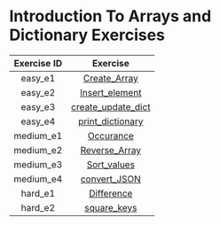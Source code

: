 # Introduction To Arrays and Dictionary Exercises

| Exercise ID | Exercise |
|:-----------:|:--------:|
| easy_e1 | [Create_Array](https://github.com/ByteAcademyCo/Data-Structures/tree/Arrays/exercises/dictionaries_and_arrays/1.Create_Array) |
| easy_e2 | [Insert_element](https://github.com/ByteAcademyCo/Data-Structures/tree/Arrays/exercises/dictionaries_and_arrays/1.Insert_element) |
| easy_e3 | [create_update_dict](https://github.com/ByteAcademyCo/Data-Structures/tree/Arrays/exercises/dictionaries_and_arrays/1.create_update_dict) |
| easy_e4 | [print_dictionary](https://github.com/ByteAcademyCo/Data-Structures/tree/Arrays/exercises/dictionaries_and_arrays/1.print_dictionary) |
| medium_e1 | [Occurance](https://github.com/ByteAcademyCo/Data-Structures/tree/Arrays/exercises/dictionaries_and_arrays/2.Occurance) |
| medium_e2 | [Reverse_Array](https://github.com/ByteAcademyCo/Data-Structures/tree/Arrays/exercises/dictionaries_and_arrays/2.Reverse_Array%20) |
| medium_e3 | [Sort_values](https://github.com/ByteAcademyCo/Data-Structures/tree/Arrays/exercises/dictionaries_and_arrays/2.Sort_values) |
| medium_e4 | [convert_JSON](https://github.com/ByteAcademyCo/Exercises/tree/master/introduction_and_environment/introduction_to_programming/2_type_check) |
| hard_e1 | [Difference](https://github.com/ByteAcademyCo/Data-Structures/tree/Arrays/exercises/dictionaries_and_arrays/3.Difference) |
| hard_e2 | [square_keys](https://github.com/ByteAcademyCo/Data-Structures/tree/Arrays/exercises/dictionaries_and_arrays/3.square_keys) |
